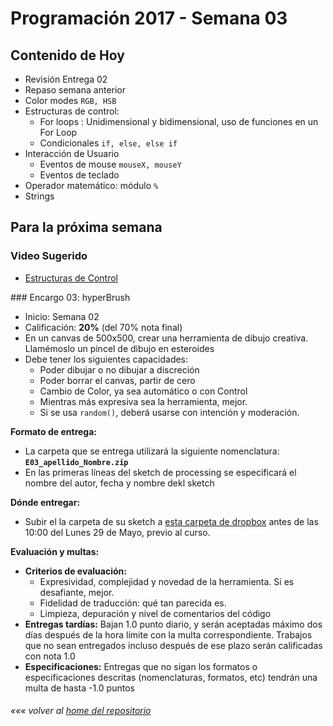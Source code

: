 # Programación 2017 - Semana 03
## Contenido de Hoy
* Revisión Entrega 02
* Repaso semana anterior
* Color modes `RGB, HSB`
* Estructuras de control:
  * For loops : Unidimensional y bidimensional, uso de funciones en un For Loop
  * Condicionales `if, else, else if`
* Interacción de Usuario
	* Eventos de mouse `mouseX, mouseY`
	* Eventos de teclado
* Operador matemático: módulo `%`
* Strings

## Para la próxima semana
### Video Sugerido
* [Estructuras de Control](https://www.acamica.com/clases/373/programacion-creativa-con-processing/estructuras-de-control-condicionales)

### Encargo 03: hyperBrush
* Inicio: Semana 02
* Calificación: **20%** (del 70% nota final)
* En un canvas de 500x500, crear una herramienta de dibujo creativa. Llamémoslo un pincel de dibujo en esteroides
* Debe tener los siguientes capacidades:
	* Poder dibujar o no dibujar a discreción
	* Poder borrar el canvas, partir de cero
	* Cambio de Color, ya sea automático o con Control
	* Mientras más expresiva sea la herramienta, mejor.
	* Si se usa `random()`, deberá usarse con intención y moderación.


**Formato de entrega:**
  * La carpeta que se entrega utilizará la siguiente nomenclatura: **`E03_apellido_Nombre.zip`**
  * En las primeras líneas del sketch de processing se especificará el nombre del autor, fecha y nombre dekl sketch

**Dónde entregar:**
  * Subir el la carpeta de su sketch a [esta carpeta de dropbox](https://www.dropbox.com/request/UpKFUTJLE6Kzo10CHqGN) antes de las 10:00 del Lunes 29 de Mayo, previo al curso.


  **Evaluación y multas:**
  * **Criterios de evaluación:**
  	* Expresividad, complejidad y novedad de la herramienta. Si es desafiante, mejor.
  	* Fidelidad de traducción: qué tan parecida es.
  	* Limpieza, depuración y nivel de comentarios del código
  * **Entregas tardías:**
  Bajan 1.0 punto diario, y serán aceptadas máximo dos días después de la hora límite con la multa correspondiente. Trabajos que no sean entregados incluso después de ese plazo serán calificadas con nota 1.0
  * **Especificaciones:**
  Entregas que no sigan los formatos o especificaciones descritas (nomenclaturas, formatos, etc) tendrán una multa de hasta -1.0 puntos

###### *««« volver al [home del repositorio](https://github.com/Franzel/UDD_Programacion_2017_1sem)*
